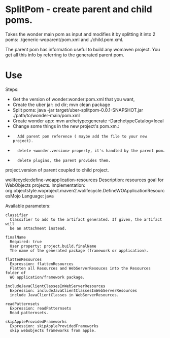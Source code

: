 
SplitPom - create parent and child poms.
========================================

Takes the wonder main pom as input and modifies it by splitting it into 2 poms: 
./generic-woparent/pom.xml and ./child.pom.xml. 

The parent pom has information useful to build any womaven project. You get all this info by referring
to the generated parent pom.

Use
======
Steps:
* 	Get the version of wonder:wonder:pom.xml that you want, 
*	Create the uber jar: cd dir; mvn clean package
*	Split poms: java -jar target/uber-splitpom-0.0.1-SNAPSHOT.jar ./path/to/wonder-main/pom.xml
*	Create wonder app: mvn archetype:generate -DarchetypeCatalog=local
* 	Change some things in the new project's pom.xm.: 
*		Add parent pom reference ( maybe add the file to your new  project).
*		delete <wonder.version> property, it's handled by the parent pom.
*		delete plugins, the parent provides them.
	

project.version of parent coupled to child project.

wolifecycle:define-woapplication-resources
  Description: resources goal for WebObjects projects.
  Implementation:
  org.objectstyle.woproject.maven2.wolifecycle.DefineWOApplicationResourcesMojo
  Language: java

  Available parameters:

    classifier
      Classifier to add to the artifact generated. If given, the artifact will
      be an attachment instead.

    finalName
      Required: true
      User property: project.build.finalName
      The name of the generated package (framework or application).

    flattenResources
      Expression: flattenResources
      Flatten all Resources and WebServerResouces into the Resources folder of
      WO application/framework package.

    includeJavaClientClassesInWebServerResources
      Expression: includeJavaClientClassesInWebServerResources
      include JavaClientClasses in WebServerResources.

    readPatternsets
      Expression: readPatternsets
      Read patternsets.

    skipAppleProvidedFrameworks
      Expression: skipAppleProvidedFrameworks
      skip webobjects frameworks from apple.
